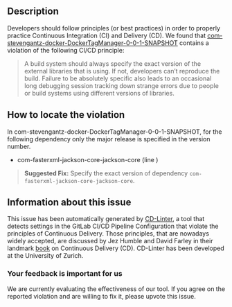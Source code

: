 
## Description
Developers should follow principles (or best practices) in order to properly practice Continuous Integration (CI) and Delivery (CD).
We found that [com-stevengantz-docker-DockerTagManager-0-0-1-SNAPSHOT](https://gitlab.com/StevenPG/DockerTagManager/blob/master/.gitlab-ci.yml) contains a violation of the following CI/CD principle:

> A build system should always specify the exact version of the external libraries that is using.
If not, developers can’t reproduce the build. Failure to be absolutely specific also leads to an occasional long debugging session tracking down strange errors due to people or build systems using different versions of libraries.

## How to locate the violation

In com-stevengantz-docker-DockerTagManager-0-0-1-SNAPSHOT, for the following dependency only the major release is specified in the version number.

* com-fasterxml-jackson-core-jackson-core (line )

> **Suggested Fix:** Specify the exact version of dependency `com-fasterxml-jackson-core-jackson-core`.

## Information about this issue

This issue has been automatically generated by [CD-Linter](https://gitlab.com/Jancso/configuration-analytics), a tool that detects settings in the GitLab CI/CD Pipeline Configuration that violate the principles of Continuous Delivery. Those principles, that are nowadays widely accepted, are discussed by Jez Humble and David Farley in their landmark [book](https://www.oreilly.com/library/view/continuous-delivery-reliable/9780321670250/) on Continuous Delivery (CD). CD-Linter has been developed at the University of Zurich.

### Your feedback is important for us
We are currently evaluating the effectiveness of our tool. If you agree on the reported violation and are willing to fix it, please upvote this issue.